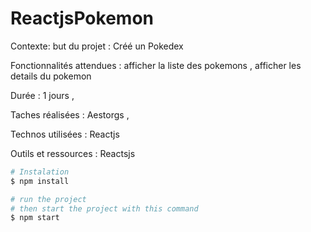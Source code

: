 # ReactjsPokemon

Contexte: but du projet : Créé un Pokedex

Fonctionnalités attendues : afficher la liste des pokemons , afficher les details du pokemon

Durée : 1 jours ,

Taches réalisées : Aestorgs ,

Technos utilisées : Reactjs 

Outils et ressources : Reactsjs


```bash
# Instalation 
$ npm install 
```


```bash
# run the project
# then start the project with this command
$ npm start

```
